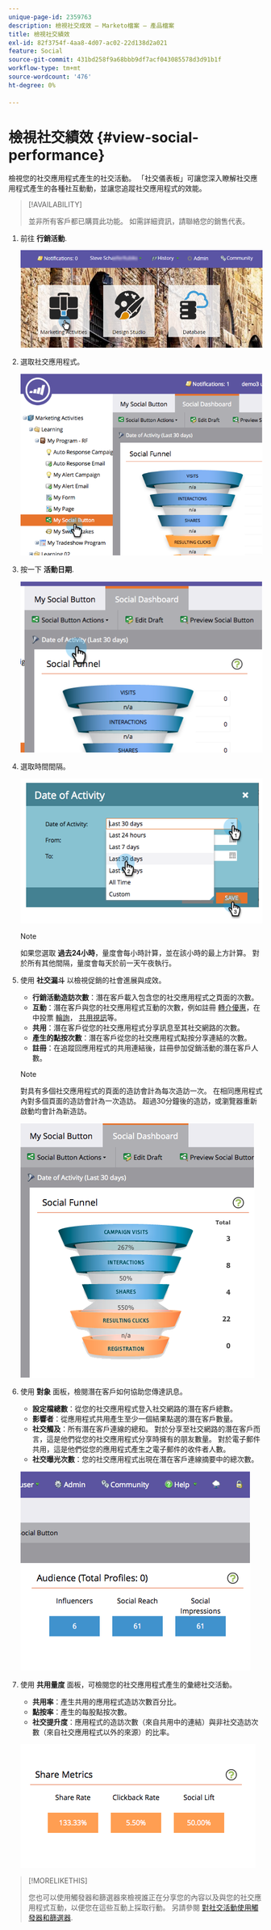 ```yaml
---
unique-page-id: 2359763
description: 檢視社交成效 — Marketo檔案 — 產品檔案
title: 檢視社交績效
exl-id: 82f3754f-4aa8-4d07-ac02-22d138d2a021
feature: Social
source-git-commit: 431bd258f9a68bbb9df7acf043085578d3d91b1f
workflow-type: tm+mt
source-wordcount: '476'
ht-degree: 0%

---
```


# 檢視社交績效 {#view-social-performance}

檢視您的社交應用程式產生的社交活動。 「社交儀表板」可讓您深入瞭解社交應用程式產生的各種社互動動，並讓您追蹤社交應用程式的效能。

>[!AVAILABILITY]
>
>並非所有客戶都已購買此功能。 如需詳細資訊，請聯絡您的銷售代表。

1. 前往 **行銷活動**.

   ![](assets/login-marketing-activities.png)

1. 選取社交應用程式。

   ![](assets/image2014-9-23-17-3a10-3a13.png)

1. 按一下 **活動日期**.

   ![](assets/image2014-9-23-17-3a10-3a22.png)

1. 選取時間間隔。

   ![](assets/image2014-9-23-17-3a10-3a35.png)

   >[!NOTE]
   >
   >如果您選取 **過去24小時**，量度會每小時計算，並在該小時的最上方計算。 對於所有其他間隔，量度會每天於前一天午夜執行。

1. 使用 **社交漏斗** 以檢視促銷的社會進展與成效。

   * **行銷活動造訪次數**：潛在客戶載入包含您的社交應用程式之頁面的次數。
   * **互動**：潛在客戶與您的社交應用程式互動的次數，例如註冊 [轉介優惠](/help/marketo/product-docs/demand-generation/social/referral-offers/create-a-referral-offer.md)，在中投票 [輪詢](/help/marketo/product-docs/demand-generation/social/creating-a-poll/create-a-poll.md)， [共用視訊](/help/marketo/product-docs/demand-generation/landing-pages/free-form-landing-pages/add-a-video-to-a-free-form-landing-page.md)等。
   * **共用**：潛在客戶從您的社交應用程式分享訊息至其社交網路的次數。
   * **產生的點按次數**：潛在客戶從您的社交應用程式點按分享連結的次數。
   * **註冊**：在追蹤回應用程式的共用連結後，註冊參加促銷活動的潛在客戶人數。

   >[!NOTE]
   >
   >對具有多個社交應用程式的頁面的造訪會計為每次造訪一次。 在相同應用程式內對多個頁面的造訪會計為一次造訪。 超過30分鐘後的造訪，或瀏覽器重新啟動均會計為新造訪。

   ![](assets/image2014-9-23-17-3a11-3a16.png)

1. 使用 **對象** 面板，檢閱潛在客戶如何協助您傳達訊息。

   * **設定檔總數**：從您的社交應用程式登入社交網路的潛在客戶總數。
   * **影響者**：從應用程式共用產生至少一個結果點選的潛在客戶數量。
   * **社交觸及**：所有潛在客戶連線的總和。 對於分享至社交網路的潛在客戶而言，這是他們從您的社交應用程式分享時擁有的朋友數量。 對於電子郵件共用，這是他們從您的應用程式產生之電子郵件的收件者人數。
   * **社交曝光次數**：您的社交應用程式出現在潛在客戶連線摘要中的總次數。

   ![](assets/image2014-9-23-17-3a11-3a26.png)

1. 使用 **共用量度** 面板，可檢閱您的社交應用程式產生的彙總社交活動。

   * **共用率**：產生共用的應用程式造訪次數百分比。
   * **點按率**：產生的每股點按次數。
   * **社交提升度**：應用程式的造訪次數（來自共用中的連結）與非社交造訪次數（來自社交應用程式以外的來源）的比率。

   ![](assets/image2014-9-23-17-3a11-3a35.png)

>[!MORELIKETHIS]
>
>您也可以使用觸發器和篩選器來檢視誰正在分享您的內容以及與您的社交應用程式互動，以便您在這些互動上採取行動。 另請參閱 [對社交活動使用觸發器和篩選器](/help/marketo/product-docs/demand-generation/social/social-functions/triggers-and-filters-for-social-activities.md).
